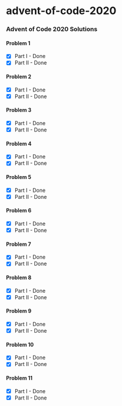 # advent-of-code-2020

### Advent of Code 2020 Solutions


#### Problem 1
- [x] Part I - Done
- [x] Part II - Done

#### Problem 2
- [x] Part I - Done
- [x] Part II - Done

#### Problem 3
- [x] Part I - Done
- [x] Part II - Done

#### Problem 4
- [x] Part I - Done
- [x] Part II - Done

#### Problem 5
- [x] Part I - Done
- [x] Part II - Done

#### Problem 6
- [x] Part I - Done
- [x] Part II - Done

#### Problem 7
- [x] Part I - Done
- [x] Part II - Done

#### Problem 8
- [x] Part I - Done
- [x] Part II - Done

#### Problem 9
- [x] Part I - Done
- [x] Part II - Done

#### Problem 10
- [x] Part I - Done
- [x] Part II - Done

#### Problem 11
- [x] Part I - Done
- [x] Part II - Done
